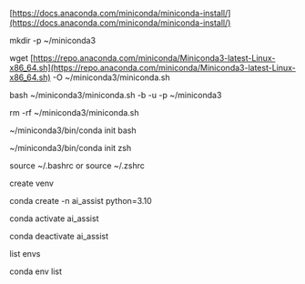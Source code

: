 [https://docs.anaconda.com/miniconda/miniconda-install/](https://docs.anaconda.com/miniconda/miniconda-install/)

mkdir -p ~/miniconda3

wget [https://repo.anaconda.com/miniconda/Miniconda3-latest-Linux-x86_64.sh](https://repo.anaconda.com/miniconda/Miniconda3-latest-Linux-x86_64.sh) -O ~/miniconda3/miniconda.sh

bash ~/miniconda3/miniconda.sh -b -u -p ~/miniconda3

rm -rf ~/miniconda3/miniconda.sh

~/miniconda3/bin/conda init bash

~/miniconda3/bin/conda init zsh

source ~/.bashrc or source ~/.zshrc

create venv

conda create -n ai_assist python=3.10

conda activate ai_assist

conda deactivate ai_assist

list envs

conda env list